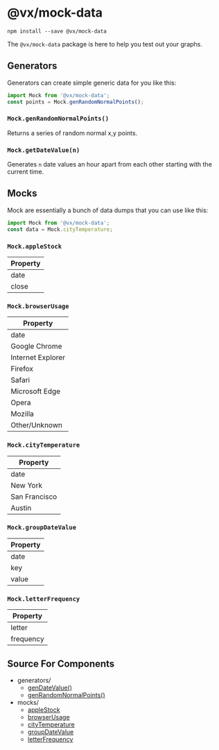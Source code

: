 # @vx/mock-data

```
npm install --save @vx/mock-data
```

The `@vx/mock-data` package is here to help you test out your graphs.

## Generators

Generators can create simple generic data for you like this:

``` js
import Mock from '@vx/mock-data';
const points = Mock.genRandomNormalPoints();
```

### `Mock.genRandomNormalPoints()`

Returns a series of random normal x,y points.  

### `Mock.getDateValue(n)`

Generates `n` date values an hour apart from each other starting with the current time. 

## Mocks

Mock are essentially a bunch of data dumps that you can use like this:

``` js
import Mock from '@vx/mock-data';
const data = Mock.cityTemperature;
```

### `Mock.appleStock`

| Property |
| -------- |
| date     |
| close    |


### `Mock.browserUsage`

|     Property      |
| ----------------- |
| date              |
| Google Chrome     |
| Internet Explorer |
| Firefox           |
| Safari            |
| Microsoft Edge    |
| Opera             |
| Mozilla           |
| Other/Unknown     |

### `Mock.cityTemperature`

|   Property    |
| ------------- |
| date          |
| New York      |
| San Francisco |
| Austin        |

### `Mock.groupDateValue`

| Property |
| -------- |
| date     |
| key      |
| value    |

### `Mock.letterFrequency`

| Property  |
| --------- |
| letter    |
| frequency |

## Source For Components
+ generators/
  - [genDateValue()](https://github.com/hshoff/vx/blob/master/packages/vx-mock-data/src/generators/genDateValue.js)
  - [genRandomNormalPoints()](https://github.com/hshoff/vx/blob/master/packages/vx-mock-data/src/generators/genRandomNormalPoints.js)
+ mocks/
  - [appleStock](https://github.com/hshoff/vx/blob/master/packages/vx-mock-data/src/mocks/appleStock.js)
  - [browserUsage](https://github.com/hshoff/vx/blob/master/packages/vx-mock-data/src/mocks/browserUsage.js)
  - [cityTemperature](https://github.com/hshoff/vx/blob/master/packages/vx-mock-data/src/mocks/cityTemperature.js)
  - [groupDateValue](https://github.com/hshoff/vx/blob/master/packages/vx-mock-data/src/mocks/groupDateValue.js)
  - [letterFrequency](https://github.com/hshoff/vx/blob/master/packages/vx-mock-data/src/mocks/letterFrequency.js)
